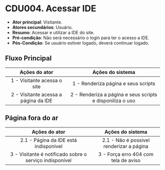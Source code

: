 # CDU004. Acessar IDE

- **Ator principal**: Visitante.
- **Atores secundários**: Usuário.	 
- **Resumo**: Acessar e utilizar a IDE do site.
- **Pré-condição**: Não será necessário o login para ter o acesso a IDE. 
- **Pós-Condição**: Se usuário estiver logado, deverá continuar logado.

## Fluxo Principal
| Ações do ator | Ações do sistema |
| :-----------------: | :-----------------: | 
| 1 - Visitante acessa o site | 1 - Renderiza página e seus scripts |
| 2 - Visitante acessa a página da IDE | 2 - Renderiza a página e seus scripts e disponiliza o uso |

## Página fora do ar
| Ações do ator | Ações do sistema |
| :-----------------: |:-----------------: | 
| 2.1 - Página da IDE está indisponivel | 2.1 - Não é possivel renderizar a página |
| 3 - Visitante é notificado sobre o serviço indisponivel | 3 - Força erro 404 com tela de aviso |

